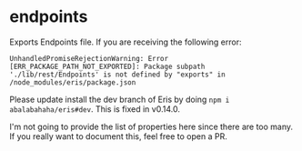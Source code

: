 
# endpoints
Exports Endpoints file. If you are receiving the following error:
```
UnhandledPromiseRejectionWarning: Error [ERR_PACKAGE_PATH_NOT_EXPORTED]: Package subpath './lib/rest/Endpoints' is not defined by "exports" in /node_modules/eris/package.json
```
Please update install the dev branch of Eris by doing `npm i abalabahaha/eris#dev`. This is fixed in v0.14.0.

I'm not going to provide the list of properties here since there are too many. If you really want to document this, feel free to open a PR.